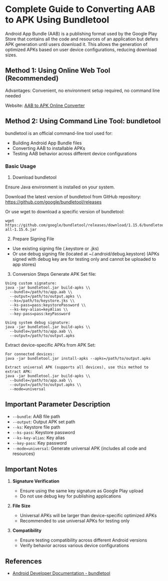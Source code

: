 # Complete Guide to Converting AAB to APK Using Bundletool

Android App Bundle (AAB) is a publishing format used by the Google Play Store that contains all the code and resources of an application but defers APK generation until users download it. This allows the generation of optimized APKs based on user device configurations, reducing download sizes.

## Method 1: Using Online Web Tool (**Recommended**)

Advantages: Convenient, no environment setup required, no command line needed

Website: [AAB to APK Online Converter](https://aabtoapk.online/)


## Method 2: Using Command Line Tool: bundletool

bundletool is an official command-line tool used for:
- Building Android App Bundle files
- Converting AAB to installable APKs
- Testing AAB behavior across different device configurations

### Basic Usage

1. Download bundletool

Ensure Java environment is installed on your system.

Download the latest version of bundletool from GitHub repository: https://github.com/google/bundletool/releases

Or use wget to download a specific version of bundletool:
```
wget https://github.com/google/bundletool/releases/download/1.15.6/bundletool-all-1.15.6.jar
```

2. Prepare Signing File
- Use existing signing file (.keystore or .jks)
- Or use debug signing file (located at ~/.android/debug.keystore) (APKs signed with debug key are for testing only and cannot be uploaded to app stores)

3. Conversion Steps
Generate APK Set file:
```
Using custom signature:
java -jar bundletool.jar build-apks \\
  --bundle=/path/to/app.aab \\
  --output=/path/to/output.apks \\
  --ks=/path/to/keystore.jks \\
  --ks-pass=pass:keystorePassword \\
  --ks-key-alias=keyAlias \\
  --key-pass=pass:keyPassword

Using system debug signature:
java -jar bundletool.jar build-apks \\
  --bundle=/path/to/app.aab \\
  --output=/path/to/output.apks 
```

Extract device-specific APKs from APK Set:
```
For connected devices:
java -jar bundletool.jar install-apks --apks=/path/to/output.apks

Extract universal APK (supports all devices), use this method to extract APK:
java -jar bundletool.jar build-apks \\
  --bundle=/path/to/app.aab \\
  --output=/path/to/output.apks \\
  --mode=universal
```


## Important Parameter Description

- `--bundle`: AAB file path
- `--output`: Output APK set path
- `--ks`: Keystore file path
- `--ks-pass`: Keystore password
- `--ks-key-alias`: Key alias
- `--key-pass`: Key password
- `--mode=universal`: Generate universal APK (includes all code and resources)

## Important Notes

1. **Signature Verification**
   - Ensure using the same key signature as Google Play upload
   - Do not use debug key for publishing applications

2. **File Size**
   - Universal APKs will be larger than device-specific optimized APKs
   - Recommended to use universal APKs for testing only

3. **Compatibility**
   - Ensure testing compatibility across different Android versions
   - Verify behavior across various device configurations

## References

- [Android Developer Documentation - bundletool](https://developer.android.com/tools/bundletool)
